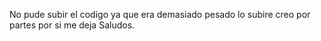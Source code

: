 No pude subir el codigo ya que era demasiado pesado lo subire creo por partes por si me deja Saludos.
